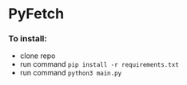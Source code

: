 # PyFetch

### To install:
  - clone repo
  - run command ```pip install -r requirements.txt```
  - run command ```python3 main.py```
